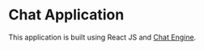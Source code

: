 # Chat Application

This application is built using React JS and [Chat Engine](https://chatengine.ion).

